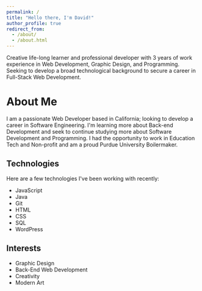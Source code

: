 ```yaml
---
permalink: /
title: "Hello there, I'm David!"
author_profile: true
redirect_from: 
  - /about/
  - /about.html
---
```


Creative life-long learner and professional developer with 3 years of work experience in Web Development, Graphic Design, and Programming. Seeking to develop a broad technological background to secure a career in Full-Stack Web Development.


# About Me

I am a passionate Web Developer based in California; looking to develop a career in Software Engineering. I'm learning more about Back-end Development and seek to continue studying more about Software Development and Programming. I had the opportunity to work in Education Tech and Non-profit and am a proud Purdue University Boilermaker. 

## Technologies

Here are a few technologies I've been working with recently:

  * JavaScript
  * Java
  * Git
  * HTML
  * CSS
  * SQL
  * WordPress

## Interests

  * Graphic Design
  * Back-End Web Development
  * Creativity
  * Modern Art
